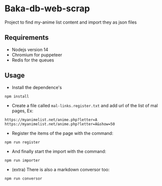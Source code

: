 # Baka-db-web-scrap

Project to find my-anime list content and import they as json files

## Requirements

-   Nodejs version 14
-   Chromium for puppeteer
-   Redis for the queues

## Usage

-   Install the dependence's

```
npm install
```

-   Create a file called `mal-links.register.txt` and add url of the list of mal pages, Ex:

```
https://myanimelist.net/anime.php?letter=A
https://myanimelist.net/anime.php?letter=A&show=50
```

-   Register the items of the page with the command:

```
npm run register
```

-   And finally start the import with the command:

```
npm run importer
```

-   (extra) There is also a markdown conversor too:

```
npm run conversor
```
